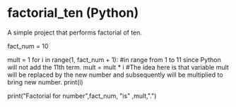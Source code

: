 # factorial_ten (Python)
A simple project that performs factorial of ten.

fact_num = 10

mult = 1
for i in range(1, fact_num + 1):  #in range from 1 to 11 since Python will not add the 11th term.
    mult = mult * i  #The idea here is that variable mult will be replaced by the new number and subsequently will be multiplied to bring new number.
    print(i)

print("Factorial for number",fact_num, "is" ,mult,".")
